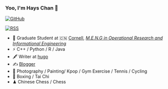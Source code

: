 ### Yoo, I'm Hays Chan 👋

[![GitHub](https://img.shields.io/badge/dynamic/json?logo=github&label=GitHub&labelColor=495867&color=495867&query=%24.data.totalSubs&url=https%3A%2F%2Fapi.spencerwoo.com%2Fsubstats%2F%3Fsource%3Dgithub%26queryKey%3Dhayschan&style=flat-square)]( https://github.com/Evelyyyynnnn)

[![RSS](https://img.shields.io/badge/dynamic/json?logo=rss&logoColor=white&label=RSS&labelColor=95B8D1&color=95B8D1&query=%24.data.totalSubs&url=https%3A%2F%2Fapi.spencerwoo.com%2Fsubstats%2F%3Fsource%3Dfeedly%257Cinoreader%257CfeedsPub%26queryKey%3Dhttps://haysc.tech/feed.xml&style=flat-square)](https://evelynid.vercel.app/)


- 🍻 Graduate Student at 🇨🇳 [Cornell]( https://www.engineering.cornell.edu/), _[M.E.N.G in Operational Research and Informational Engineering](https://www.orie.cornell.edu/orie/programs/meng-degree-ithaca/meng-resources/orie-meng-handbook-2024-2025)_
- ⚡ C++ / Python / R / Java
- 🖋 Writer at [hugo]( https://evelyyyynnnn.github.io/)
- ✍️ [Blogger]( https://evelyn-english-post-site.vercel.app/)
- 🏃 Photography / Painting/ Kpop / Gym Exercise / Tennis / Cycling
- 🥋 Boxing / Tai Chi
- ♟ Chinese Chess / Chess
